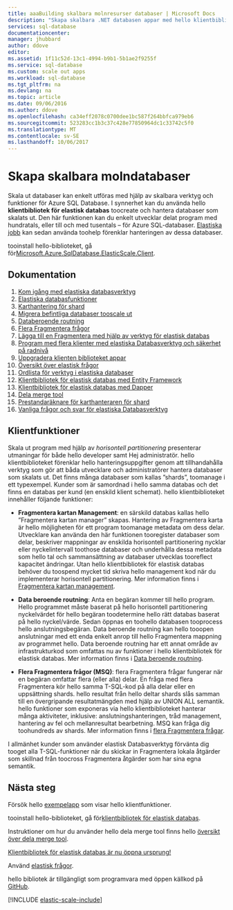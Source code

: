 ```yaml
---
title: aaaBuilding skalbara molnresurser databaser | Microsoft Docs
description: "Skapa skalbara .NET databasen appar med hello klientbibliotek för elastisk databas"
services: sql-database
documentationcenter: 
manager: jhubbard
author: ddove
editor: 
ms.assetid: 1f11c52d-13c1-4994-b9b1-5b1ae2f9255f
ms.service: sql-database
ms.custom: scale out apps
ms.workload: sql-database
ms.tgt_pltfrm: na
ms.devlang: na
ms.topic: article
ms.date: 09/06/2016
ms.author: ddove
ms.openlocfilehash: ca34eff2078c0700dee1bc587f264bbfca979eb6
ms.sourcegitcommit: 523283cc1b3c37c428e77850964dc1c33742c5f0
ms.translationtype: MT
ms.contentlocale: sv-SE
ms.lasthandoff: 10/06/2017
---
```

# <a name="building-scalable-cloud-databases"></a>Skapa skalbara molndatabaser
Skala ut databaser kan enkelt utföras med hjälp av skalbara verktyg och funktioner för Azure SQL Database. I synnerhet kan du använda hello **klientbibliotek för elastisk databas** toocreate och hantera databaser som skalats ut. Den här funktionen kan du enkelt utvecklar delat program med hundratals, eller till och med tusentals – för Azure SQL-databaser. [Elastiska jobb](sql-database-elastic-jobs-powershell.md) kan sedan använda toohelp förenklar hanteringen av dessa databaser.

tooinstall hello-biblioteket, gå för[Microsoft.Azure.SqlDatabase.ElasticScale.Client](https://www.nuget.org/packages/Microsoft.Azure.SqlDatabase.ElasticScale.Client/). 

## <a name="documentation"></a>Dokumentation
1. [Kom igång med elastiska databasverktyg](sql-database-elastic-scale-get-started.md)
2. [Elastiska databasfunktioner](sql-database-elastic-scale-introduction.md)
3. [Karthantering för shard](sql-database-elastic-scale-shard-map-management.md)
4. [Migrera befintliga databaser tooscale ut](sql-database-elastic-convert-to-use-elastic-tools.md)
5. [Databeroende routning](sql-database-elastic-scale-data-dependent-routing.md)
6. [Flera Fragmentera frågor](sql-database-elastic-scale-multishard-querying.md)
7. [Lägga till en Fragmentera med hjälp av verktyg för elastisk databas](sql-database-elastic-scale-add-a-shard.md)
8. [Program med flera klienter med elastiska Databasverktyg och säkerhet på radnivå](sql-database-elastic-tools-multi-tenant-row-level-security.md)
9. [Uppgradera klienten biblioteket appar](sql-database-elastic-scale-upgrade-client-library.md) 
10. [Översikt över elastisk frågor](sql-database-elastic-query-overview.md)
11. [Ordlista för verktyg i elastiska databaser](sql-database-elastic-scale-glossary.md)
12. [Klientbibliotek för elastisk databas med Entity Framework](sql-database-elastic-scale-use-entity-framework-applications-visual-studio.md)
13. [Klientbibliotek för elastisk databas med Dapper](sql-database-elastic-scale-working-with-dapper.md)
14. [Dela merge tool](sql-database-elastic-scale-overview-split-and-merge.md)
15. [Prestandaräknare för karthanteraren för shard](sql-database-elastic-database-client-library.md) 
16. [Vanliga frågor och svar för elastiska Databasverktyg](sql-database-elastic-scale-faq.md)

## <a name="client-capabilities"></a>Klientfunktioner
Skala ut program med hjälp av *horisontell partitionering* presenterar utmaningar för både hello developer samt Hej administratör. hello klientbiblioteket förenklar hello hanteringsuppgifter genom att tillhandahålla verktyg som gör att båda utvecklare och administratörer hantera databaser som skalats ut. Det finns många databaser som kallas ”shards”, toomanage i ett typexempel. Kunder som är samordnad i hello samma databas och det finns en databas per kund (en enskild klient schemat). hello klientbiblioteket innehåller följande funktioner:

- **Fragmentera kartan Management**: en särskild databas kallas hello ”Fragmentera kartan manager” skapas. Hantering av Fragmentera karta är hello möjligheten för ett program toomanage metadata om dess delar. Utvecklare kan använda den här funktionen tooregister databaser som delar, beskriver mappningar av enskilda horisontell partitionering nycklar eller nyckelintervall toothose databaser och underhålla dessa metadata som hello tal och sammansättning av databaser utvecklas tooreflect kapacitet ändringar. Utan hello klientbibliotek för elastisk databas behöver du toospend mycket tid skriva hello management kod när du implementerar horisontell partitionering. Mer information finns i [Fragmentera kartan management](sql-database-elastic-scale-shard-map-management.md).

- **Data beroende routning**: Anta en begäran kommer till hello program. Hello programmet måste baserat på hello horisontell partitionering nyckelvärdet för hello begäran toodetermine hello rätt databas baserat på hello nyckel/värde. Sedan öppnas en toohello databasen tooprocess hello anslutningsbegäran. Data beroende routning kan hello tooopen anslutningar med ett enda enkelt anrop till hello Fragmentera mappning av programmet hello. Data beroende routning har ett annat område av infrastrukturkod som omfattas nu av funktioner i hello klientbibliotek för elastisk databas. Mer information finns i [Data beroende routning](sql-database-elastic-scale-data-dependent-routing.md).
- **Flera Fragmentera frågor (MSQ)**: flera Fragmentera frågar fungerar när en begäran omfattar flera (eller alla) delar. En fråga med flera Fragmentera kör hello samma T-SQL-kod på alla delar eller en uppsättning shards. hello resultat från hello deltar shards slås samman till en övergripande resultatmängden med hjälp av UNION ALL semantik. hello funktioner som exponeras via hello klientbiblioteket hanterar många aktiviteter, inklusive: anslutningshanteringen, tråd management, hantering av fel och mellanresultat bearbetning. MSQ kan fråga dig toohundreds av shards. Mer information finns i [flera Fragmentera frågar](sql-database-elastic-scale-multishard-querying.md).

I allmänhet kunder som använder elastisk Databasverktyg förvänta dig tooget alla T-SQL-funktioner när du skickar in Fragmentera lokala åtgärder som skillnad från toocross Fragmentera åtgärder som har sina egna semantik.

## <a name="next-steps"></a>Nästa steg
Försök hello [exempelapp](sql-database-elastic-scale-get-started.md) som visar hello klientfunktioner. 

tooinstall hello-biblioteket, gå för[klientbibliotek för elastisk databas](http://www.nuget.org/packages/Microsoft.Azure.SqlDatabase.ElasticScale.Client/).

Instruktioner om hur du använder hello dela merge tool finns hello [översikt över dela merge tool](sql-database-elastic-scale-overview-split-and-merge.md).

[Klientbibliotek för elastisk databas är nu öppna ursprung!](https://azure.microsoft.com/blog/elastic-database-client-library-is-now-open-sourced/)

Använd [elastisk frågor](sql-database-elastic-query-overview.md).

hello bibliotek är tillgängligt som programvara med öppen källkod på [GitHub](https://github.com/Azure/elastic-db-tools). 

[!INCLUDE [elastic-scale-include](../../includes/elastic-scale-include.md)]

<!--Anchors-->
<!--Image references-->
[1]:./media/sql-database-elastic-database-client-library/glossary.png

